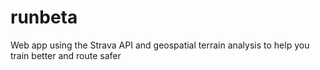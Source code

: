 # runbeta
Web app using the Strava API and geospatial terrain analysis to help you train better and route safer

